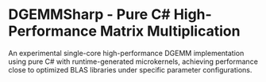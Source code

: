 # DGEMMSharp - Pure C# High-Performance Matrix Multiplication

An experimental single-core high-performance DGEMM implementation using pure C# with runtime-generated microkernels, achieving performance close to optimized BLAS libraries under specific parameter configurations.